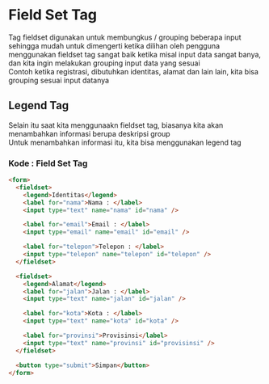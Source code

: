 # Field Set Tag

Tag fieldset digunakan untuk membungkus / grouping beberapa input sehingga mudah untuk dimengerti ketika dilihan oleh pengguna <br>
menggunakan fieldset tag sangat baik ketika misal input data sangat banya, dan kita ingin melakukan grouping input data yang sesuai <br>
Contoh ketika registrasi, dibutuhkan identitas, alamat dan lain lain, kita bisa grouping sesuai input datanya <br>

## Legend Tag

Selain itu saat kita menggunaakn fieldset tag, biasanya kita akan menambahkan informasi berupa deskripsi group<br>
Untuk menambahkan informasi itu, kita bisa menggunakan legend tag <br>

### Kode : Field Set Tag

```html
<form>
  <fieldset>
    <legend>Identitas</legend>
    <label for="nama">Nama : </label>
    <input type="text" name="nama" id="nama" />

    <label for="email">Email : </label>
    <input type="email" name="email" id="email" />

    <label for="telepon">Telepon : </label>
    <input type="telepon" name="telepon" id="telepon" />
  </fieldset>

  <fieldset>
    <legend>Alamat</legend>
    <label for="jalan">Jalan : </label>
    <input type="text" name="jalan" id="jalan" />

    <label for="kota">Kota : </label>
    <input type="text" name="kota" id="kota" />

    <label for="provinsi">Provisinsi</label>
    <input type="text" name="provinsi" id="provisinsi" />
  </fieldset>

  <button type="submit">Simpan</button>
</form>
```
